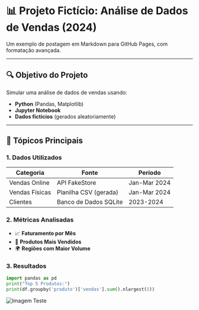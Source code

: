 # 📊 Projeto Fictício: Análise de Dados de Vendas (2024)  

Um exemplo de postagem em Markdown para GitHub Pages, com formatação avançada.  

---

## 🔍 Objetivo do Projeto  
Simular uma análise de dados de vendas usando:  
- **Python** (Pandas, Matplotlib)  
- **Jupyter Notebook**  
- **Dados fictícios** (gerados aleatoriamente)  

---

## 📌 Tópicos Principais  

### 1. Dados Utilizados  
| Categoria        | Fonte                     | Período       |  
|------------------|---------------------------|---------------|  
| Vendas Online    | API FakeStore             | Jan-Mar 2024  |  
| Vendas Físicas   | Planilha CSV (gerada)     | Jan-Mar 2024  |  
| Clientes         | Banco de Dados SQLite     | 2023-2024     |  

### 2. Métricas Analisadas  
- 📈 **Faturamento por Mês**  
- 🛒 **Produtos Mais Vendidos**  
- 🌍 **Regiões com Maior Volume**  

### 3. Resultados  
```python
import pandas as pd
print("Top 5 Produtos:")
print(df.groupby('produto')['vendas'].sum().nlargest(5))
```
![Imagem Teste](/assets/images/teste.jpg)
